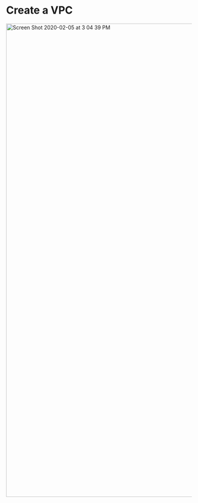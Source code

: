 # Create a VPC
<img width="1280" alt="Screen Shot 2020-02-05 at 3 04 39 PM" src="https://user-images.githubusercontent.com/59787273/74095297-5e9ae680-4ab4-11ea-93af-5a4c599a59bd.png">

